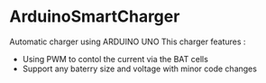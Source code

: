 # ArduinoSmartCharger
Automatic charger using ARDUINO UNO
This charger features :
- Using PWM to contol the current via the BAT cells
- Support any baterry size and voltage with minor code changes
